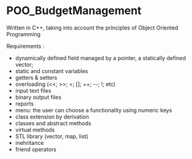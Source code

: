 # POO_BudgetManagement

Written in C++,  taking into account the principles of Object Oriented Programming
  
Requirements : 
  - dynamically defined field managed by a pointer,  a statically defined vector;
  - static and constant variables
  - getters & setters
  - overloading (<<; >>; =; []; ++; --; !; etc)
  - input text files
  - binary output files
  - reports
  - menu: the user can choose a functionality using numeric keys
  - class extension by derivation 
  - classes and abstract methods
  - virtual methods
  - STL library (vector, map, list)
  - inehritance
  - friend operators

  
